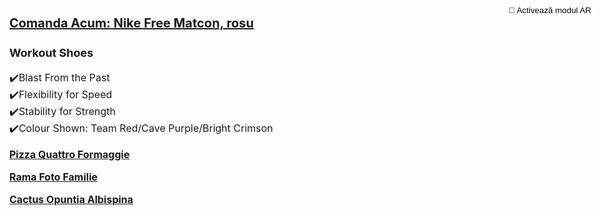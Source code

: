 <html lang="en">
<head>
    <meta charset="UTF-8">
    <meta name="viewport" content="width=device-width, initial-scale=1.0">
    <title>Comanda Acum: Nike Free Matcon, rosu</title>
    <script type="module" src="https://unpkg.com/@google/model-viewer"></script>
    <style>
      body {
        margin: 0;
        padding: 0;
      }
      model-viewer {
        width: 100%;
        height: 500px; /* Ajustat pentru a îmbunătăți vizualizarea */
      }
      @keyframes levitate {
        0%, 100% {
          transform: translateY(0);
        }
        50% {
          transform: translateY(-10px);
        }
      }
      .levitate {
        display: inline-block;
        animation: levitate 1s ease-in-out infinite;
      }
      .ar-button {
        background-color: white;
        border-radius: 4px;
        border: none;
        position: absolute;
        top: 8px;
        right: 8px;
      }
      h2 {
        font-size: 20px; /* Ajustat pentru a fi mai lizibil */
        margin: 10px 0; /* Spațiere ajustată */
      }
      h3 {
        font-size: 18px; /* Ajustat pentru a fi mai lizibil */
        margin: 20px 0 Participant 0;
      }
      p {
        font-size: 16px; /* Ajustat pentru a fi mai lizibil */
      }
      .bold-link {
        font-weight: bold;
      }
    </style>
</head>
<body>

<div style="text-align: left; padding: 15px;">
    <h2><a href="https://www.nike.com/ro/t/free-metcon-4-workout-shoes-2g2hts" target="_blank">Comanda Acum: Nike Free Matcon, rosu</a></h2>
    <h3>Workout Shoes</h3>
    <model-viewer id="modelViewer" src="Avatar4.glb" ios-src="Avatar4.usdz" ar ar-modes="webxr scene-viewer quick-look" camera-controls auto-rotate environment-image="neutral" shadow-intensity="1" alt="Nike Free Matcon, rosu">
      <button slot="ar-button" class="ar-button">
          <span class="levitate">👋</span> Activează modul AR
      </button>
    </model-viewer>
    <p>
        ✔️Blast From the Past<br>
        ✔️Flexibility for Speed<br>
        ✔️Stability for Strength<br>
        ✔️Colour Shown: Team Red/Cave Purple/Bright Crimson
    </p>
    <p><a href="https://manomotion2k24.github.io/Pizza/" class="bold-link" target="_blank">Pizza Quattro Formaggie</a></p>
    <p><a href="https://manomotion2k24.github.io/My-Beloved-Girl/" class="bold-link" target="_blank">Rama Foto Familie</a></p>
    <p><a href="https://manomotion2k24.github.io/cactus/" class="bold-link" target="_blank">Cactus Opuntia Albispina</a></p>
</div>

<script>
  const models = ["Avatar1.glb", "Avatar2.glb", "Avatar4.glb"]; // Adaugă calea pentru fiecare model
  let currentIndex = 2; // Începe cu Avatar4.glb care este indexul 2 în array-ul nostru

  const viewer = document.getElementById('modelViewer');

  function changeModel(step) {
    currentIndex += step;

    if (currentIndex >= models.length) {
      currentIndex = 0;
    } else if (currentIndex < 0) {
      currentIndex = models.length - 1;
    }

    viewer.src = models[currentIndex];
  }

  let startX;

  viewer.addEventListener('touchstart', (e) => {
    startX = e.touches[0].pageX;
  });

  viewer.addEventListener('touchend', (e) => {
    const endX = e.changedTouches[0].pageX;

    if (startX - endX > 50) {
      changeModel(1); // Swipe left
    } else if (startX - endX < -50) {
      changeModel(-1); // Swipe right
    }
  });
</script>

</body>
</html>
